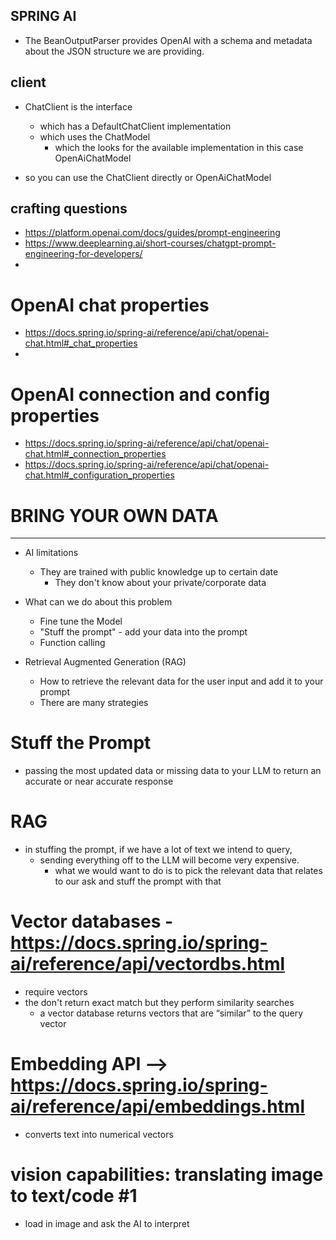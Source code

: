 ## SPRING AI
- The BeanOutputParser provides OpenAI with a schema and metadata about the JSON structure we are providing.

## client 
- ChatClient is the interface
  - which has a DefaultChatClient implementation
  - which uses the ChatModel  
    - which the looks for the available implementation in this case OpenAiChatModel

- so you can use the ChatClient directly or OpenAiChatModel

## crafting questions
- https://platform.openai.com/docs/guides/prompt-engineering
- https://www.deeplearning.ai/short-courses/chatgpt-prompt-engineering-for-developers/
- 
# OpenAI chat properties
- https://docs.spring.io/spring-ai/reference/api/chat/openai-chat.html#_chat_properties
- 
# OpenAI connection and config properties
- https://docs.spring.io/spring-ai/reference/api/chat/openai-chat.html#_connection_properties
- https://docs.spring.io/spring-ai/reference/api/chat/openai-chat.html#_configuration_properties


# BRING YOUR OWN DATA
------------------------
- AI limitations
  - They are trained with public knowledge up to certain date
    - They don't know about your private/corporate data

- What can we do about this problem
  - Fine tune the Model
  - "Stuff the prompt" - add your data into the prompt
  - Function calling
- Retrieval Augmented Generation (RAG)
  - How to retrieve the relevant data for the user input and add it to your prompt
  - There are many strategies

# Stuff the Prompt
- passing the most updated data or missing data to your LLM to return an accurate or near accurate response

# RAG
- in stuffing the prompt, if we have a lot of text we intend to query,
  - sending everything off to the LLM will become very expensive. 
    - what we would want to do is to pick the relevant data that relates to our ask and stuff the prompt with that

# Vector databases - https://docs.spring.io/spring-ai/reference/api/vectordbs.html
- require vectors
- the don't return exact match but they perform similarity searches
  - a vector database returns vectors that are “similar” to the query vector

# Embedding API --> https://docs.spring.io/spring-ai/reference/api/embeddings.html
- converts text into numerical vectors

# vision capabilities: translating image to text/code #1
- load in image and ask the AI to interpret